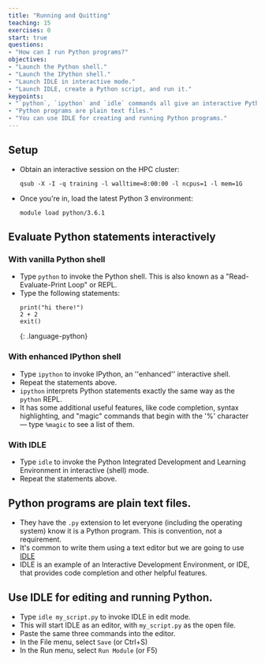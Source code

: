 ```yaml
---
title: "Running and Quitting"
teaching: 15
exercises: 0
start: true
questions:
- "How can I run Python programs?"
objectives:
- "Launch the Python shell."
- "Launch the IPython shell."
- "Launch IDLE in interactive mode."
- "Launch IDLE, create a Python script, and run it."
keypoints:
- "`python`, `ipython` and `idle` commands all give an interactive Python shell (REPL)."
- "Python programs are plain text files."
- "You can use IDLE for creating and running Python programs."
---
```

## Setup

*   Obtain an interactive session on the HPC cluster:
    ~~~
    qsub -X -I -q training -l walltime=8:00:00 -l ncpus=1 -l mem=1G
    ~~~
*   Once you're in, load the latest Python 3 environment:
    ~~~
    module load python/3.6.1
    ~~~

## Evaluate Python statements interactively
    
### With vanilla Python shell
*   Type `python` to invoke the Python shell. This is also known as a "Read-Evaluate-Print Loop" or REPL.
*   Type the following statements:
    ~~~ 
    print("hi there!")
    2 + 2
    exit()
    ~~~
    {: .language-python}

### With enhanced IPython shell

*   Type `ipython` to invoke IPython, an ''enhanced'' interactive shell.
*   Repeat the statements above.
*   `ipython` interprets Python statements exactly the same way as the `python` REPL.
*   It has some additional useful features, like code completion, syntax highlighting, and "magic" commands that begin with the '%' character — type `%magic` to see a list of them.

### With IDLE

*   Type `idle` to invoke the Python Integrated Development and Learning Environment in interactive (shell) mode.
*   Repeat the statements above.

## Python programs are plain text files.

*   They have the `.py` extension to let everyone (including the operating system) 
    know it is a Python program. This is convention, not a requirement.
*   It's common to write them using a text editor but we are going to use [IDLE](https://docs.python.org/3/library/idle.html)
*   IDLE is an example of an Interactive Development Environment, or IDE, that provides code completion and other helpful features.

## Use IDLE for editing and running Python.

*   Type `idle my_script.py` to invoke IDLE in edit mode.
*   This will start IDLE as an editor, with `my_script.py` as the open file.
*   Paste the same three commands into the editor.
*   In the File menu, select `Save` (or Ctrl+S)
*   In the Run menu, select `Run Module` (or F5)

[ipython]: https://ipython.org/
[idle]: https://docs.python.org/3/library/idle.html
